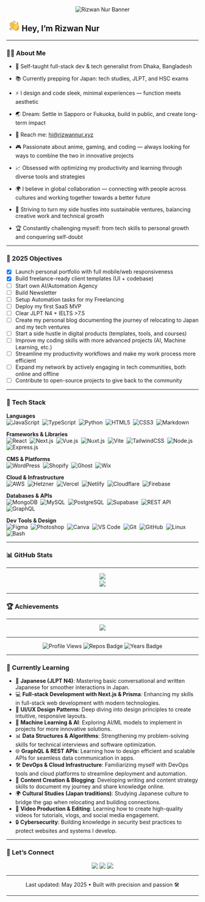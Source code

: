 <!-- Banner -->
<p align="center">
  <img src="https://i.pinimg.com/736x/c2/2e/34/c22e345acafa35ac47f23d8dc82b021b.jpg" alt="Rizwan Nur Banner" />
</p>

<!-- Wave Gif & Intro -->
<p><img src="https://raw.githubusercontent.com/AVS1508/AVS1508/master/assets/Hand%20Wave.gif" width="40" align="left" /> <h2>Hey, I’m Rizwan Nur</h2></p>

---

### 👨‍💻 About Me

- 🧠 Self-taught full-stack dev & tech generalist from Dhaka, Bangladesh  
- 📚 Currently prepping for Japan: tech studies, JLPT, and HSC exams  
- ⚡ I design and code sleek, minimal experiences — function meets aesthetic  
- 🌏 Dream: Settle in Sapporo or Fukuoka, build in public, and create long-term impact  
- 💬 Reach me: [hi@rizwannur.xyz](mailto:hi@rizwannur.xyz)  

- 🎮 Passionate about anime, gaming, and coding — always looking for ways to combine the two in innovative projects  
- 📈 Obsessed with optimizing my productivity and learning through diverse tools and strategies  
- 🌍 I believe in global collaboration — connecting with people across cultures and working together towards a better future  
- 🚀 Striving to turn my side hustles into sustainable ventures, balancing creative work and technical growth  
- 🏆 Constantly challenging myself: from tech skills to personal growth and conquering self-doubt  

---

### 🎯 2025 Objectives

- [x] Launch personal portfolio with full mobile/web responsiveness  
- [x] Build freelance-ready client templates (UI + codebase)  
- [ ] Start own AI/Automation Agency  
- [ ] Build Newsletter  
- [ ] Setup Automation tasks for my Freelancing  
- [ ] Deploy my first SaaS MVP  
- [ ] Clear JLPT N4 + IELTS >7.5  
- [ ] Create my personal blog documenting the journey of relocating to Japan and my tech ventures  
- [ ] Start a side hustle in digital products (templates, tools, and courses)  
- [ ] Improve my coding skills with more advanced projects (AI, Machine Learning, etc.)  
- [ ] Streamline my productivity workflows and make my work process more efficient  
- [ ] Expand my network by actively engaging in tech communities, both online and offline  
- [ ] Contribute to open-source projects to give back to the community  

---

### 🧪 Tech Stack

**Languages**  
![JavaScript](https://img.shields.io/badge/-JavaScript-05122A?style=flat&logo=javascript)&nbsp;
![TypeScript](https://img.shields.io/badge/-TypeScript-05122A?style=flat&logo=typescript)&nbsp;
![Python](https://img.shields.io/badge/-Python-05122A?style=flat&logo=python)&nbsp;
![HTML5](https://img.shields.io/badge/-HTML5-05122A?style=flat&logo=html5)&nbsp;
![CSS3](https://img.shields.io/badge/-CSS3-05122A?style=flat&logo=css3)&nbsp;
![Markdown](https://img.shields.io/badge/-Markdown-05122A?style=flat&logo=markdown)&nbsp;

**Frameworks & Libraries**  
![React](https://img.shields.io/badge/-React-05122A?style=flat&logo=react)&nbsp;
![Next.js](https://img.shields.io/badge/-Next.js-05122A?style=flat&logo=next.js)&nbsp;
![Vue.js](https://img.shields.io/badge/-Vue.js-05122A?style=flat&logo=vue.js)&nbsp;
![Nuxt.js](https://img.shields.io/badge/-Nuxt.js-05122A?style=flat&logo=nuxt.js)&nbsp;
![Vite](https://img.shields.io/badge/-Vite-05122A?style=flat&logo=vite)&nbsp;
![TailwindCSS](https://img.shields.io/badge/-TailwindCSS-05122A?style=flat&logo=tailwind-css)&nbsp;
![Node.js](https://img.shields.io/badge/-Node.js-05122A?style=flat&logo=node.js)&nbsp;
![Express.js](https://img.shields.io/badge/-Express.js-05122A?style=flat&logo=express)&nbsp;

**CMS & Platforms**  
![WordPress](https://img.shields.io/badge/-WordPress-05122A?style=flat&logo=wordpress)&nbsp;
![Shopify](https://img.shields.io/badge/-Shopify-05122A?style=flat&logo=shopify)&nbsp;
![Ghost](https://img.shields.io/badge/-Ghost-05122A?style=flat&logo=ghost)&nbsp;
![Wix](https://img.shields.io/badge/-Wix-05122A?style=flat&logo=wix)&nbsp;

**Cloud & Infrastructure**  
![AWS](https://img.shields.io/badge/-AWS-05122A?style=flat&logo=amazon-aws)&nbsp;
![Hetzner](https://img.shields.io/badge/-Hetzner-05122A?style=flat&logo=hetzner)&nbsp;
![Vercel](https://img.shields.io/badge/-Vercel-05122A?style=flat&logo=vercel)&nbsp;
![Netlify](https://img.shields.io/badge/-Netlify-05122A?style=flat&logo=netlify)&nbsp;
![Cloudflare](https://img.shields.io/badge/-Cloudflare-05122A?style=flat&logo=cloudflare)&nbsp;
![Firebase](https://img.shields.io/badge/-Firebase-05122A?style=flat&logo=firebase)&nbsp;

**Databases & APIs**  
![MongoDB](https://img.shields.io/badge/-MongoDB-05122A?style=flat&logo=mongodb)&nbsp;
![MySQL](https://img.shields.io/badge/-MySQL-05122A?style=flat&logo=mysql)&nbsp;
![PostgreSQL](https://img.shields.io/badge/-PostgreSQL-05122A?style=flat&logo=postgresql)&nbsp;
![Supabase](https://img.shields.io/badge/-Supabase-05122A?style=flat&logo=supabase)&nbsp;
![REST API](https://img.shields.io/badge/-REST-05122A?style=flat&logo=rest)&nbsp;
![GraphQL](https://img.shields.io/badge/-GraphQL-05122A?style=flat&logo=graphql)&nbsp;

**Dev Tools & Design**  
![Figma](https://img.shields.io/badge/-Figma-05122A?style=flat&logo=figma)&nbsp;
![Photoshop](https://img.shields.io/badge/-Photoshop-05122A?style=flat&logo=adobe-photoshop)&nbsp;
![Canva](https://img.shields.io/badge/-Canva-05122A?style=flat&logo=canva)&nbsp;
![VS Code](https://img.shields.io/badge/-VS%20Code-05122A?style=flat&logo=visual-studio-code)&nbsp;
![Git](https://img.shields.io/badge/-Git-05122A?style=flat&logo=git)&nbsp;
![GitHub](https://img.shields.io/badge/-GitHub-05122A?style=flat&logo=github)&nbsp;
![Linux](https://img.shields.io/badge/-Linux-05122A?style=flat&logo=linux)&nbsp;
![Bash](https://img.shields.io/badge/-Bash-05122A?style=flat&logo=gnubash)&nbsp;

---

### 📊 GitHub Stats
---

<div align="center">
  <!-- GitHub Stats -->
  <a href="https://github.com/rizwannur">
    <img src="https://github-readme-stats.vercel.app/api?username=rizwannur&show_icons=true&theme=tokyonight&count_private=true" height="200px" />
  </a>
</div>

<div align="center">
  <!-- Streak Stats -->
  <img src="https://github-readme-streak-stats.herokuapp.com?user=rizwannur&theme=tokyonight&hide_border=true&background=00000000&dates=7A79FF&stroke=7A79FF" height="200px" />
</div>


---

### 🏆 Achievements
---

<div align="center">
  
  <img src="https://github-profile-trophy.vercel.app/?username=rizwannur&theme=tokyonight&margin-w=15&no-frame=true&row=2&column=4" />
  
</div>

---

<div align="center">
  
  ![Profile Views](https://komarev.com/ghpvc/?username=rizwannur&color=7A79FF&style=flat-square)
  ![Repos Badge](https://badges.pufler.dev/repos/rizwannur?color=7A79FF&style=flat-square)
  ![Years Badge](https://badges.pufler.dev/years/rizwannur?color=7A79FF&style=flat-square)
  
</div>

---

### 🌱 Currently Learning

- 📘 **Japanese (JLPT N4)**: Mastering basic conversational and written Japanese for smoother interactions in Japan.
- 💻 **Full-stack Development with Next.js & Prisma**: Enhancing my skills in full-stack web development with modern technologies.
- 🎨 **UI/UX Design Patterns**: Deep diving into design principles to create intuitive, responsive layouts.
- 🧠 **Machine Learning & AI**: Exploring AI/ML models to implement in projects for more innovative solutions.
- 📊 **Data Structures & Algorithms**: Strengthening my problem-solving skills for technical interviews and software optimization.
- 🌐 **GraphQL & REST APIs**: Learning how to design efficient and scalable APIs for seamless data communication in apps.
- 🛠️ **DevOps & Cloud Infrastructure**: Familiarizing myself with DevOps tools and cloud platforms to streamline deployment and automation.
- 📝 **Content Creation & Blogging**: Developing writing and content strategy skills to document my journey and share knowledge online.
- 🌍 **Cultural Studies (Japan traditions)**: Studying Japanese culture to bridge the gap when relocating and building connections.
- 🎥 **Video Production & Editing**: Learning how to create high-quality videos for tutorials, vlogs, and social media engagement.
- 🔒 **Cybersecurity**: Building knowledge in security best practices to protect websites and systems I develop.

---

### 🤝 Let’s Connect

<p align="center">
  <a href="https://rizwannur.xyz"><img src="https://img.shields.io/badge/-Portfolio-3423A6?style=flat&logo=Google-Chrome&logoColor=white" /></a>
  <a href="https://linkedin.com/in/rizwannur"><img src="https://img.shields.io/badge/-LinkedIn-0077B5?style=flat&logo=Linkedin&logoColor=white" /></a>
  <a href="mailto:rizwannur116@gmail.com"><img src="https://img.shields.io/badge/-Email-D14836?style=flat&logo=Gmail&logoColor=white" /></a>
</p>

---

<p align="center">Last updated: May 2025 • Built with precision and passion 🛠️</p>

---

